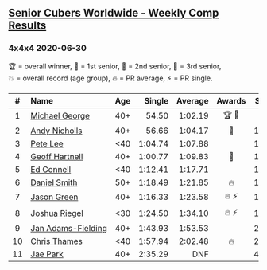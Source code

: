 <style>table {white-space: nowrap;}</style>

## [Senior Cubers Worldwide - Weekly Comp Results](/scw-comp/results/)
### 4x4x4 2020-06-30

<span style="white-space: nowrap;">🏆 = overall winner</span>, <span style="white-space: nowrap;">🥇 = 1st senior</span>, <span style="white-space: nowrap;">🥈 = 2nd senior</span>, <span style="white-space: nowrap;">🥉 = 3rd senior</span>, <span style="white-space: nowrap;">💥 = overall record (age group)</span>, <span style="white-space: nowrap;">🔥 = PR average</span>, <span style="white-space: nowrap;">⚡ = PR single</span>.

| # | Name | Age | Single | Average | Awards | Solve 1 | Solve 2 | Solve 3 | Solve 4 | Solve 5 | Video |
| :--: | :-- | :--: | --: | --: | :--: | --: | --: | --: | --: | --: | :-- |
| 1 | [Michael George](../../persons/michael_george/444.md) | 40+ | 54.50 | 1:02.19 | 🏆 🥇 | 59.46 | 54.50 | 1:03.25 | 1:08.17 | 1:03.87 | [Link](https://www.facebook.com/events/284746466306313/permalink/289817092465917/) |
| 2 | [Andy Nicholls](../../persons/andy_nicholls/444.md) | 40+ | 56.66 | 1:04.17 | 🥈 | 1:06.33 | 1:09.27 | 56.66 | 1:13.17 | 56.90 | [Link](https://www.facebook.com/events/284746466306313/permalink/285751332872493/) |
| 3 | [Pete Lee](../../persons/pete_lee/444.md) | <40 | 1:04.74 | 1:07.88 |  | 1:12.34 | 1:05.08 | 1:04.74 | 1:06.23 | 1:28.91 | [Link](https://www.facebook.com/events/284746466306313/permalink/287495892698037/) |
| 4 | [Geoff Hartnell](../../persons/geoff_hartnell/444.md) | 40+ | 1:00.77 | 1:09.83 | 🥉 | 1:05.98 | 1:20.05 | 1:29.29 | 1:03.45 | 1:00.77 | [Link](https://www.facebook.com/events/284746466306313/permalink/287495806031379/) |
| 5 | [Ed Connell](../../persons/ed_connell/444.md) | <40 | 1:12.41 | 1:17.71 |  | 1:21.21 | 1:18.09 | 1:25.12 | 1:12.41 | 1:13.82 | [Link](https://www.facebook.com/events/284746466306313/permalink/288099845970975/) |
| 6 | [Daniel Smith](../../persons/daniel_smith/444.md) | 50+ | 1:18.49 | 1:21.85 | 🔥 | 1:21.68 | 1:32.91 | 1:18.49 | 1:25.28 | 1:18.60 | [Link](https://www.facebook.com/events/284746466306313/permalink/289286089185684/) |
| 7 | [Jason Green](../../persons/jason_green/444.md) | 40+ | 1:16.33 | 1:23.58 | 🔥 ⚡ | 1:27.85 | 1:16.33 | 1:28.03 | 1:23.57 | 1:19.33 | [Link](https://www.facebook.com/events/284746466306313/permalink/289392965841663/) |
| 8 | [Joshua Riegel](../../persons/joshua_riegel/444.md) | <30 | 1:24.50 | 1:34.10 | 🔥 ⚡ | 1:24.50 | 1:29.31 | 1:44.64 | 1:28.34 | 2:14.71 | [Link](https://www.facebook.com/events/284746466306313/permalink/287582532689373/) |
| 9 | [Jan Adams-Fielding](../../persons/jan_adams_fielding/444.md) | 40+ | 1:43.93 | 1:53.53 |  | 2:02.32 | 1:43.93 | 1:54.33 | DNS | DNS | [Link](https://www.facebook.com/events/284746466306313/permalink/289182882529338/) |
| 10 | [Chris Thames](../../persons/chris_thames/444.md) | <40 | 1:57.94 | 2:02.48 | 🔥 | 2:08.79 | 2:00.71 | 1:57.94 | DNS | DNS | [Link](https://www.facebook.com/events/284746466306313/permalink/286467722800854/) |
| 11 | [Jae Park](../../persons/jae_park/444.md) | 40+ | 2:35.29 | DNF |  | 4:00.01 | 2:35.29 | DNS | DNS | DNS | [Link](https://www.facebook.com/events/284746466306313/permalink/287832065997753/) |

<!-- Global site tag (gtag.js) - Google Analytics -->
<script async src="https://www.googletagmanager.com/gtag/js?id=UA-86348435-3"></script>
<script>window.dataLayer = window.dataLayer || []; function gtag() {dataLayer.push(arguments);} gtag('js', new Date()); gtag('config', 'UA-86348435-3');</script>
